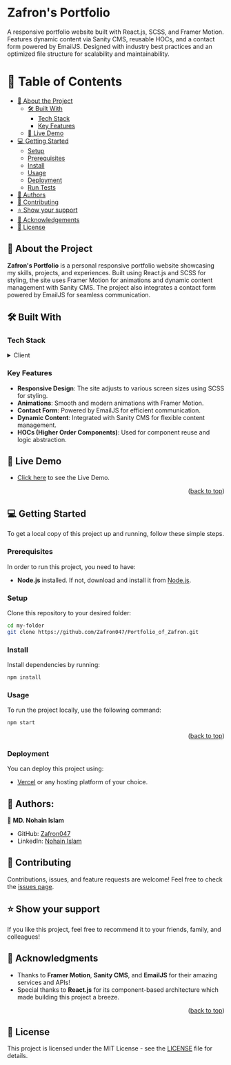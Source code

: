 # <span id="readme-top">Zafron's Portfolio</span>

A responsive portfolio website built with React.js, SCSS, and Framer Motion. Features dynamic content via Sanity CMS, reusable HOCs, and a contact form powered by EmailJS. Designed with industry best practices and an optimized file structure for scalability and maintainability.

<!-- TABLE OF CONTENTS -->

# 📗 Table of Contents

- [📖 About the Project](#about-project)
  - [🛠 Built With](#built-with)
    - [Tech Stack](#tech-stack)
    - [Key Features](#key-features)
  - [🚀 Live Demo](#live-demo)
- [💻 Getting Started](#getting-started)
  - [Setup](#setup)
  - [Prerequisites](#prerequisites)
  - [Install](#install)
  - [Usage](#usage)
  - [Deployment](#deployment)
  - [Run Tests](#run-tests)
- [👥 Authors](#authors)
- [🤝 Contributing](#contributing)
- [⭐️ Show your support](#support)
- [🙏 Acknowledgements](#acknowledgements)
- [📝 License](#license)

<!-- PROJECT DESCRIPTION -->

## 📖 About the Project <a name="about-project"></a>

**Zafron's Portfolio** is a personal responsive portfolio website showcasing my skills, projects, and experiences. Built using React.js and SCSS for styling, the site uses Framer Motion for animations and dynamic content management with Sanity CMS. The project also integrates a contact form powered by EmailJS for seamless communication.

## 🛠 Built With <a name="built-with"></a>

### Tech Stack <a name="tech-stack"></a>

<details>
  <summary>Client</summary>
  <ul>
    <li><a href="https://reactjs.org/">React.js</a></li>
    <li><a href="https://github.com/airbnb/enzyme">Enzyme</a></li>
    <li><a href="https://framer.com/motion/">Framer Motion</a></li>
    <li><a href="https://www.sass-lang.com/">SCSS</a></li>
    <li><a href="https://www.sanity.io/">Sanity CMS</a></li>
    <li><a href="https://www.emailjs.com/">EmailJS</a></li>
  </ul>
</details>

### Key Features <a name="key-features"></a>

- **Responsive Design**: The site adjusts to various screen sizes using SCSS for styling.
- **Animations**: Smooth and modern animations with Framer Motion.
- **Contact Form**: Powered by EmailJS for efficient communication.
- **Dynamic Content**: Integrated with Sanity CMS for flexible content management.
- **HOCs (Higher Order Components)**: Used for component reuse and logic abstraction.

<!-- LIVE DEMO -->

## 🚀 Live Demo <a name="live-demo"></a>

- [Click here](https://your-live-demo-link.com) to see the Live Demo.

<p align="right">(<a href="#readme-top">back to top</a>)</p>

<!-- GETTING STARTED -->

## 💻 Getting Started <a name="getting-started"></a>

To get a local copy of this project up and running, follow these simple steps.

### Prerequisites

In order to run this project, you need to have:

- **Node.js** installed. If not, download and install it from [Node.js](https://nodejs.org/).

### Setup

Clone this repository to your desired folder:

```bash
cd my-folder
git clone https://github.com/Zafron047/Portfolio_of_Zafron.git
```

### Install

Install dependencies by running:

```bash
npm install
```

### Usage

To run the project locally, use the following command:

```bash
npm start
```

<p align="right">(<a href="#readme-top">back to top</a>)</p>

<!-- ### Run Tests

You can add and run tests to check for linter errors and JavaScript/SCSS issues:

- To run tests:
  ```bash
  npm test
  ```

- To check for CSS errors:
  ```bash
  npx stylelint "**/*.{css,scss}"
  ```

- To check for JavaScript errors:
  ```bash
  npx eslint "**/*.{js,jsx}"
  ``` -->

### Deployment

You can deploy this project using:

- [Vercel](https://vercel.com/) or any hosting platform of your choice.

<!-- AUTHORS -->

## 👥 Authors: <a name="authors"></a>

👤 **MD. Nohain Islam**

- GitHub: [Zafron047](https://github.com/Zafron047)
- LinkedIn: [Nohain Islam](https://www.linkedin.com/in/nohain-islam-0261b4148/)

<!-- CONTRIBUTING -->

## 🤝 Contributing <a name="contributing"></a>

Contributions, issues, and feature requests are welcome! Feel free to check the [issues page](https://github.com/Zafron047/Portfolio_of_Zafron/issues).

<!-- SUPPORT -->

## ⭐️ Show your support <a name="support"></a>

If you like this project, feel free to recommend it to your friends, family, and colleagues!

<!-- ACKNOWLEDGEMENTS -->

## 🙏 Acknowledgments <a name="acknowledgements"></a>

- Thanks to **Framer Motion**, **Sanity CMS**, and **EmailJS** for their amazing services and APIs!
- Special thanks to **React.js** for its component-based architecture which made building this project a breeze.

<p align="right">(<a href="#readme-top">back to top</a>)</p>

<!-- LICENSE -->

## 📝 License

This project is licensed under the MIT License - see the [LICENSE](LICENSE) file for details.
